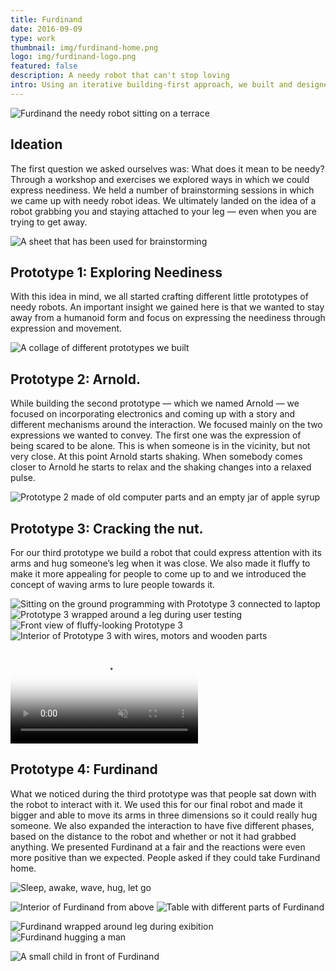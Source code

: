 ```yaml
---
title: Furdinand
date: 2016-09-09
type: work
thumbnail: img/furdinand-home.png
logo: img/furdinand-logo.png
featured: false
description: A needy robot that can't stop loving
intro: Using an iterative building-first approach, we built and designed a needy robot. I worked as one of the two engineers of the group, where I worked on building, programming and perfecting the interaction. The project involved an Arduino, laser cutting, sewing, electronics, cuteness and a lot of testing.
---
```

![Furdinand the needy robot sitting on a terrace](img/furdinand-home.png)

## Ideation
The first question we asked ourselves was: What does it mean to be needy? Through a workshop and exercises we explored ways in which we could express neediness. We held a number of brainstorming sessions in which we came up with needy robot ideas. We ultimately landed on the idea of a robot grabbing you and staying attached to your leg — even when you are trying to get away.

![A sheet that has been used for brainstorming](img/brainstorm.jpg "One of the sheets used during the brainstorm")

## Prototype 1: Exploring Neediness
With this idea in mind, we all started crafting different little prototypes of needy robots. An important insight we gained here is that we wanted to stay away from a humanoid form and focus on expressing the neediness through expression and movement.

![A collage of different prototypes we built](img/collage.jpg)

## Prototype 2: Arnold.
While building the second prototype — which we named Arnold — we focused on incorporating electronics and coming up with a story and different mechanisms around the interaction. We focused mainly on the two expressions we wanted to convey. The first one was the expression of being scared to be alone. This is when someone is in the vicinity, but not very close. At this point Arnold starts shaking. When somebody comes closer to Arnold he starts to relax and the shaking changes into a relaxed pulse.

<div class="max-w-sm">

![Prototype 2 made of old computer parts and an empty jar of apple syrup](img/arnold1.jpg)
</div>

## Prototype 3: Cracking the nut.
For our third prototype we build a robot that could express attention with its arms and hug someone’s leg when it was close. We also made it fluffy to make it more appealing for people to come up to and we introduced the concept of waving arms to lure people towards it.

<div class="grid sm:grid-cols-2 gap-8 not-prose">

![Sitting on the ground programming with Prototype 3 connected to laptop](img/nut1.jpg)
![Prototype 3 wrapped around a leg during user testing](img/nut2.jpg)
![Front view of fluffy-looking Prototype 3](img/nut3.jpg)
![Interior of Prototype 3 with wires, motors and wooden parts](img/nut4.jpg)
</div>

<video loop muted autoplay controls poster="img/nuts.jpg">
  <source src="img/nuts.mp4" type="video/mp4" />
  <source src="img/nuts.webm" type="video/webm" />
  <source src="img/nuts.ogg" type="video/ogg" />
</video>

## Prototype 4: Furdinand
What we noticed during the third prototype was that people sat down with the robot to interact with it. We used this for our final robot and made it bigger and able to move its arms in three dimensions so it could really hug someone. We also expanded the interaction to have five different phases, based on the distance to the robot and whether or not it had grabbed anything. We presented Furdinand at a fair and the reactions were even more positive than we expected. People asked if they could take Furdinand home.

![Sleep, awake, wave, hug, let go](img/movements.png "The different phases of the interaction")

<div class="grid sm:grid-cols-2 gap-8 not-prose">

![Interior of Furdinand from above](img/final1.jpg)
![Table with different parts of Furdinand](img/final2.jpg)

![Furdinand wrapped around leg during exibition](img/final3.jpg)
![Furdinand hugging a man](img/final4.jpg)
</div>

![A small child in front of Furdinand](img/final5.jpg)

